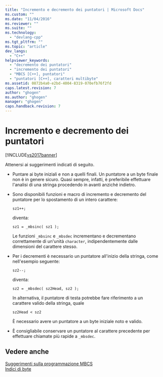 ```yaml
---
title: "Incremento e decremento dei puntatori | Microsoft Docs"
ms.custom: ""
ms.date: "11/04/2016"
ms.reviewer: ""
ms.suite: ""
ms.technology: 
  - "devlang-cpp"
ms.tgt_pltfrm: ""
ms.topic: "article"
dev_langs: 
  - "C++"
helpviewer_keywords: 
  - "decremento dei puntatori"
  - "incremento dei puntatori"
  - "MBCS [C++], puntatori"
  - "puntatori [C++], caratteri multibyte"
ms.assetid: 0872b4a0-e2bd-4004-8319-070efb76f2fd
caps.latest.revision: 7
author: "ghogen"
ms.author: "ghogen"
manager: "ghogen"
caps.handback.revision: 7
---
```

# Incremento e decremento dei puntatori
[!INCLUDE[vs2017banner](../assembler/inline/includes/vs2017banner.md)]

Attenersi ai suggerimenti indicati di seguito.  
  
-   Puntare ai byte iniziali e non a quelli finali.  Un puntatore a un byte finale non è in genere sicuro.  Quasi sempre, infatti, è preferibile effettuare l'analisi di una stringa procedendo in avanti anziché indietro.  
  
-   Sono disponibili funzioni e macro di incremento e decremento del puntatore per lo spostamento di un intero carattere:  
  
    ```  
    sz1++;  
    ```  
  
     diventa:  
  
    ```  
    sz1 = _mbsinc( sz1 );  
    ```  
  
     Le funzioni `_mbsinc` e `_mbsdec` incrementano e decrementano correttamente di un'unità `character`, indipendentemente dalle dimensioni del carattere stesso.  
  
-   Per i decrementi è necessario un puntatore all'inizio della stringa, come nell'esempio seguente:  
  
    ```  
    sz2--;  
    ```  
  
     diventa:  
  
    ```  
    sz2 = _mbsdec( sz2Head, sz2 );  
    ```  
  
     In alternativa, il puntatore di testa potrebbe fare riferimento a un carattere valido della stringa, quale  
  
    ```  
    sz2Head < sz2  
    ```  
  
     È necessario avere un puntatore a un byte iniziale noto e valido.  
  
-   È consigliabile conservare un puntatore al carattere precedente per effettuare chiamate più rapide a `_mbsdec`.  
  
## Vedere anche  
 [Suggerimenti sulla programmazione MBCS](../text/mbcs-programming-tips.md)   
 [Indici di byte](../text/byte-indices.md)